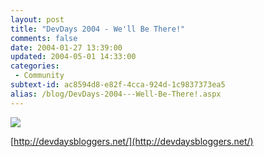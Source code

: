 ```yaml
---
layout: post
title: "DevDays 2004 - We'll Be There!"
comments: false
date: 2004-01-27 13:39:00
updated: 2004-05-01 14:33:00
categories:
 - Community
subtext-id: ac8594d8-e82f-4cca-924d-1c9837373ea5
alias: /blog/DevDays-2004---Well-Be-There!.aspx
---
```



[![](/images/15/o_DD_button_bethere_140x99.jpg)](http://devdaysbloggers.net/)

[http://devdaysbloggers.net/](http://devdaysbloggers.net/)
